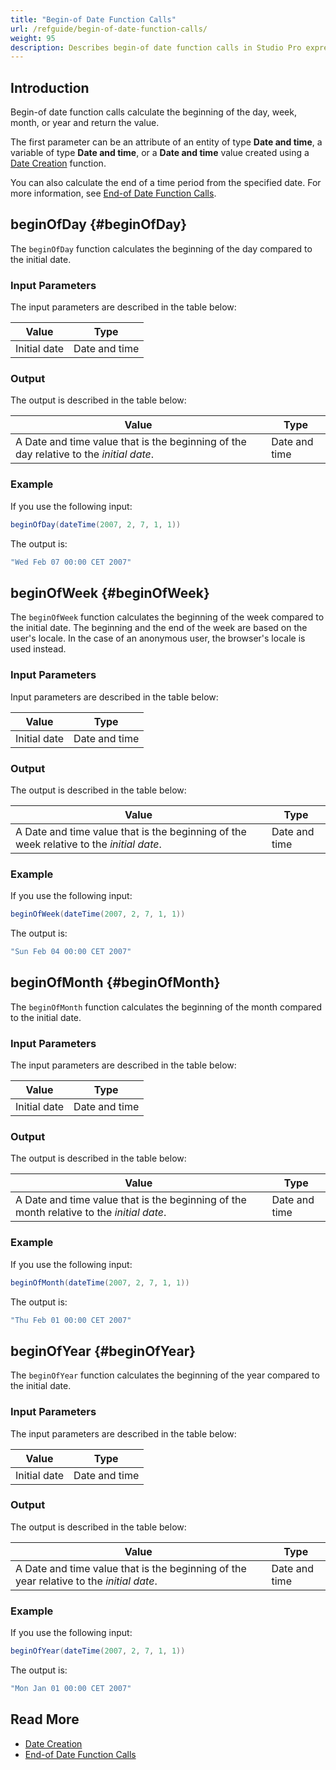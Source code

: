 ```yaml
---
title: "Begin-of Date Function Calls"
url: /refguide/begin-of-date-function-calls/
weight: 95
description: Describes begin-of date function calls in Studio Pro expressions.
---
```


## Introduction

Begin-of date function calls calculate the beginning of the day, week, month, or year and return the value.

The first parameter can be an attribute of an entity of type **Date and time**, a variable of type **Date and time**, or a **Date and time** value created using a [Date Creation](/refguide/date-creation/) function.

You can also calculate the end of a time period from the specified date. For more information, see [End-of Date Function Calls](/refguide/end-of-date-function-calls/).

## beginOfDay {#beginOfDay}

The `beginOfDay` function calculates the beginning of the day compared to the initial date.

### Input Parameters

The input parameters are described in the table below:

| Value                                  | Type          |
| -------------------------------------- | ------------- |
| Initial date                           | Date and time |

### Output

The output is described in the table below:

| Value                                                        | Type          |
| ------------------------------------------------------------ | ------------- |
| A Date and time value that is the beginning of the day relative to the *initial date*. | Date and time |

### Example

If you use the following input:

```java
beginOfDay(dateTime(2007, 2, 7, 1, 1))
```

The output is:

```java
"Wed Feb 07 00:00 CET 2007"
```

## beginOfWeek {#beginOfWeek}

The `beginOfWeek` function calculates the beginning of the week compared to the initial date. The beginning and the end of the week are based on the user's locale. In the case of an anonymous user, the browser's locale is used instead.

### Input Parameters

Input parameters are described in the table below:

| Value                                  | Type          |
| -------------------------------------- | ------------- |
| Initial date                           | Date and time |

### Output

The output is described in the table below:

| Value                                                        | Type          |
| ------------------------------------------------------------ | ------------- |
| A Date and time value that is the beginning of the week relative to the *initial date*. | Date and time |

### Example

If you use the following input:

```java
beginOfWeek(dateTime(2007, 2, 7, 1, 1))
```

The output is:

```java
"Sun Feb 04 00:00 CET 2007"
```

## beginOfMonth {#beginOfMonth}

The `beginOfMonth` function calculates the beginning of the month compared to the initial date.

### Input Parameters

The input parameters are described in the table below:

| Value                                  | Type          |
| -------------------------------------- | ------------- |
| Initial date                           | Date and time |

### Output

The output is described in the table below:

| Value                                                        | Type          |
| ------------------------------------------------------------ | ------------- |
| A Date and time value that is the beginning of the month relative to the *initial date*. | Date and time |

### Example

If you use the following input:

```java
beginOfMonth(dateTime(2007, 2, 7, 1, 1))
```

The output is:

```java
"Thu Feb 01 00:00 CET 2007"
```

## beginOfYear {#beginOfYear}

The `beginOfYear` function calculates the beginning of the year compared to the initial date.

### Input Parameters

The input parameters are described in the table below:

| Value                                  | Type          |
| -------------------------------------- | ------------- |
| Initial date                           | Date and time |

### Output

The output is described in the table below:

| Value                                                        | Type          |
| ------------------------------------------------------------ | ------------- |
| A Date and time value that is the beginning of the year relative to the *initial date*. | Date and time |

### Example

If you use the following input:

```java
beginOfYear(dateTime(2007, 2, 7, 1, 1))
```

The output is:

```java
"Mon Jan 01 00:00 CET 2007"
```

## Read More

* [Date Creation](/refguide/date-creation/)
* [End-of Date Function Calls](/refguide/end-of-date-function-calls/)
